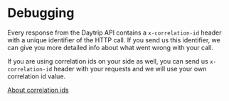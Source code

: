 # Debugging

Every response from the Daytrip API contains a `x-correlation-id` header with a unique identifier of the HTTP call. If you send us this identifier, we can give you more detailed info about what went wrong with your call.

If you are using correlation ids on your side as well, you can send us `x-correlation-id` header with your requests and we will use your own correlation id value.

[About correlation ids](https://microsoft.github.io/code-with-engineering-playbook/observability/correlation-id/)
